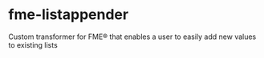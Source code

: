 # fme-listappender
Custom transformer for FME® that enables a user to easily add new values to existing lists
